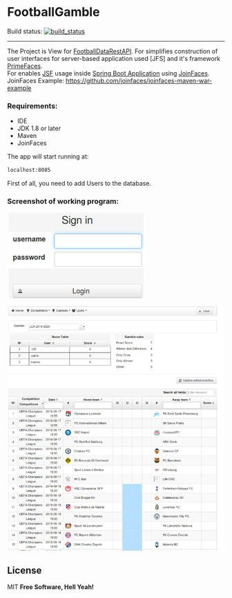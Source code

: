 # FootballGamble
Build status: [![build_status](https://travis-ci.com/AnGo84/FootballGamble.svg?branch=master)](https://travis-ci.com/AnGo84/FootballGamble.svg)
- - -
The Project is View for [FootballDataRestAPI]. 
For simplifies construction of user interfaces for server-based application used [JFS] and it's framework [PrimeFaces].  
For enables [JSF] usage inside [Spring Boot Application] using [JoinFaces]. 
JoinFaces Example: https://github.com/joinfaces/joinfaces-maven-war-example

### Requirements:

- IDE
- JDK 1.8 or later
- Maven
- JoinFaces

The app will start running at:
```sh
localhost:8085
```
First of all, you need to add Users to the database.

### Screenshot of working program:
![](src/main/resources/images/Login_page.jpg)

![](src/main/resources/images/Main_page.jpg)

License
----
MIT
**Free Software, Hell Yeah!**

[FootballDataRestAPI]: <https://github.com/AnGo84/FootballDataRestAPI>
[JSF]: <https://www.oracle.com/technetwork/java/javaee/javaserverfaces-139869.html>
[PrimeFaces]: <https://www.primefaces.org/>
[Spring Boot Application]: <https://spring.io/projects/spring-boot>
[JoinFaces]: <http://joinfaces.org/>



